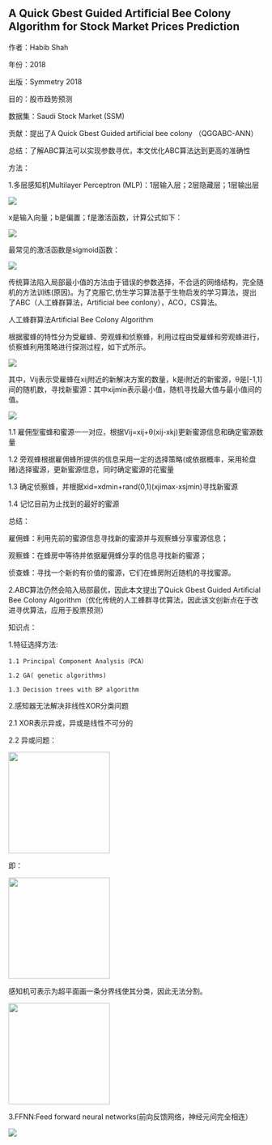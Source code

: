 ## A Quick Gbest Guided Artiﬁcial Bee Colony Algorithm for Stock Market Prices Prediction

作者：Habib Shah 

年份：2018

出版：Symmetry 2018

目的：股市趋势预测

数据集：Saudi Stock Market (SSM)

贡献：提出了A Quick Gbest Guided artificial bee colony （QGGABC-ANN）

总结：了解ABC算法可以实现参数寻优，本文优化ABC算法达到更高的准确性

方法：

1.多层感知机Multilayer Perceptron (MLP)：1层输入层；2层隐藏层；1层输出层

<img src="https://github.com/jm199504/Paper-Notes/blob/master/Financial-Time-Series-Prediction/A%20Quick%20Gbest%20Guided%20Arti%EF%AC%81cial%20Bee%20Colony%20Algorithm%20for%20Stock%20Market%20Prices%20Prediction/images/1.png">

x是输入向量；b是偏置；f是激活函数，计算公式如下：

<img src="https://github.com/jm199504/Paper-Notes/blob/master/Financial-Time-Series-Prediction/A%20Quick%20Gbest%20Guided%20Arti%EF%AC%81cial%20Bee%20Colony%20Algorithm%20for%20Stock%20Market%20Prices%20Prediction/images/2.png">

最常见的激活函数是sigmoid函数：

<img src="https://github.com/jm199504/Paper-Notes/blob/master/Financial-Time-Series-Prediction/A%20Quick%20Gbest%20Guided%20Arti%EF%AC%81cial%20Bee%20Colony%20Algorithm%20for%20Stock%20Market%20Prices%20Prediction/images/3.png">

传统算法陷入局部最小值的方法由于错误的参数选择，不合适的网络结构，完全随机的方法训练(原因)。为了克服它,仿生学习算法基于生物启发的学习算法，提出了ABC（人工蜂群算法，Artificial bee conlony），ACO，CS算法。

人工蜂群算法Artificial Bee Colony Algorithm

根据蜜蜂的特性分为受雇蜂、旁观蜂和侦察蜂，利用过程由受雇蜂和旁观蜂进行，侦察蜂利用策略进行探测过程，如下式所示。

<img src="https://github.com/jm199504/Paper-Notes/blob/master/Financial-Time-Series-Prediction/A%20Quick%20Gbest%20Guided%20Arti%EF%AC%81cial%20Bee%20Colony%20Algorithm%20for%20Stock%20Market%20Prices%20Prediction/images/4.png">

其中，Vij表示受雇蜂在xij附近的新解决方案的数量，k是i附近的新蜜源，θ是[-1,1]间的随机数，寻找新蜜源：其中xijmin表示最小值，随机寻找最大值与最小值间的值。

<img src="https://github.com/jm199504/Paper-Notes/blob/master/Financial-Time-Series-Prediction/A%20Quick%20Gbest%20Guided%20Arti%EF%AC%81cial%20Bee%20Colony%20Algorithm%20for%20Stock%20Market%20Prices%20Prediction/images/5.png">

1.1 雇佣型蜜蜂和蜜源一一对应，根据Vij=xij+θ(xij-xkj)更新蜜源信息和确定蜜源数量

1.2 旁观蜂根据雇佣蜂所提供的信息采用一定的选择策略(或依据概率，采用轮盘赌)选择蜜源，更新蜜源信息，同时确定蜜源的花蜜量

1.3 确定侦察蜂，并根据xid=xdmin+rand(0,1)(xjimax-xsjmin)寻找新蜜源

1.4 记忆目前为止找到的最好的蜜源

总结：

雇佣蜂：利用先前的蜜源信息寻找新的蜜源并与观察蜂分享蜜源信息；

观察蜂：在蜂房中等待并依据雇佣蜂分享的信息寻找新的蜜源；

侦查蜂：寻找一个新的有价值的蜜源，它们在蜂房附近随机的寻找蜜源。

2.ABC算法仍然会陷入局部最优，因此本文提出了Quick Gbest Guided Artiﬁcial Bee Colony Algorithm（优化传统的人工蜂群寻优算法，因此该文创新点在于改进寻优算法，应用于股票预测）

知识点：

1.特征选择方法:

	1.1 Principal Component Analysis（PCA）
	
	1.2 GA( genetic algorithms)
	
	1.3 Decision trees with BP algorithm
	
2.感知器无法解决非线性XOR分类问题

2.1 XOR表示异或，异或是线性不可分的

2.2 异或问题：

<img src="https://github.com/jm199504/Paper-Notes/blob/master/Financial-Time-Series-Prediction/A%20Quick%20Gbest%20Guided%20Arti%EF%AC%81cial%20Bee%20Colony%20Algorithm%20for%20Stock%20Market%20Prices%20Prediction/images/6.png" width="200">

即：

<img src="https://github.com/jm199504/Paper-Notes/blob/master/Financial-Time-Series-Prediction/A%20Quick%20Gbest%20Guided%20Arti%EF%AC%81cial%20Bee%20Colony%20Algorithm%20for%20Stock%20Market%20Prices%20Prediction/images/7.png" width="200">

感知机可表示为超平面画一条分界线使其分类，因此无法分割。

<img src="https://github.com/jm199504/Paper-Notes/blob/master/Financial-Time-Series-Prediction/A%20Quick%20Gbest%20Guided%20Arti%EF%AC%81cial%20Bee%20Colony%20Algorithm%20for%20Stock%20Market%20Prices%20Prediction/images/8.png" width="200">

3.FFNN:Feed forward neural networks(前向反馈网络，神经元间完全相连）

<img src="https://github.com/jm199504/Paper-Notes/blob/master/Financial-Time-Series-Prediction/A%20Quick%20Gbest%20Guided%20Arti%EF%AC%81cial%20Bee%20Colony%20Algorithm%20for%20Stock%20Market%20Prices%20Prediction/images/9.png">
